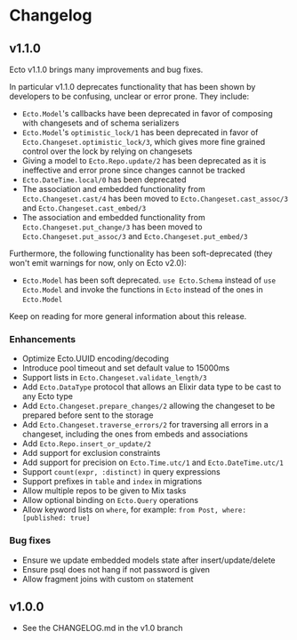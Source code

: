 # Changelog

## v1.1.0

Ecto v1.1.0 brings many improvements and bug fixes.

In particular v1.1.0 deprecates functionality that has been shown by developers to be confusing, unclear or error prone. They include:

* `Ecto.Model`'s callbacks have been deprecated in favor of composing with changesets and of schema serializers
* `Ecto.Model`'s `optimistic_lock/1` has been deprecated in favor of `Ecto.Changeset.optimistic_lock/3`, which gives more fine grained control over the lock by relying on changesets
* Giving a model to `Ecto.Repo.update/2` has been deprecated as it is ineffective and error prone since changes cannot be tracked
* `Ecto.DateTime.local/0` has been deprecated
* The association and embedded functionality from `Ecto.Changeset.cast/4` has been moved to `Ecto.Changeset.cast_assoc/3` and `Ecto.Changeset.cast_embed/3`
* The association and embedded functionality from `Ecto.Changeset.put_change/3` has been moved to `Ecto.Changeset.put_assoc/3` and `Ecto.Changeset.put_embed/3`

Furthermore, the following functionality has been soft-deprecated (they won't emit warnings for now, only on Ecto v2.0):

* `Ecto.Model` has been soft deprecated. `use Ecto.Schema` instead of `use Ecto.Model` and invoke the functions in `Ecto` instead of the ones in `Ecto.Model`

Keep on reading for more general information about this release.

### Enhancements

* Optimize Ecto.UUID encoding/decoding
* Introduce pool timeout and set default value to 15000ms
* Support lists in `Ecto.Changeset.validate_length/3`
* Add `Ecto.DataType` protocol that allows an Elixir data type to be cast to any Ecto type
* Add `Ecto.Changeset.prepare_changes/2` allowing the changeset to be prepared before sent to the storage
* Add `Ecto.Changeset.traverse_errors/2` for traversing all errors in a changeset, including the ones from embeds and associations
* Add `Ecto.Repo.insert_or_update/2`
* Add support for exclusion constraints
* Add support for precision on `Ecto.Time.utc/1` and `Ecto.DateTime.utc/1`
* Support `count(expr, :distinct)` in query expressions
* Support prefixes in `table` and `index` in migrations
* Allow multiple repos to be given to Mix tasks
* Allow optional binding on `Ecto.Query` operations
* Allow keyword lists on `where`, for example: `from Post, where: [published: true]`

### Bug fixes

* Ensure we update embedded models state after insert/update/delete
* Ensure psql does not hang if not password is given
* Allow fragment joins with custom `on` statement

## v1.0.0

* See the CHANGELOG.md in the v1.0 branch
